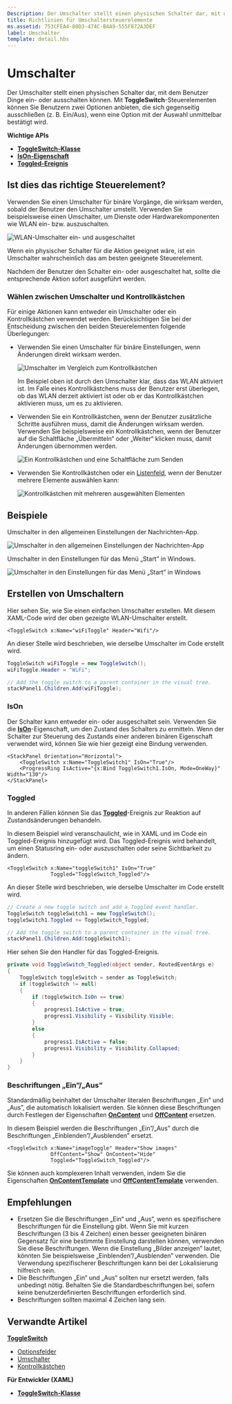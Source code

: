 ```yaml
---
Description: Der Umschalter stellt einen physischen Schalter dar, mit dem Benutzer Dinge ein- oder ausschalten können.
title: Richtlinien für Umschaltersteuerelemente
ms.assetid: 753CFEA4-80D3-474C-B4A9-555F872A3DEF
label: Umschalter
template: detail.hbs
---
```

# Umschalter

Der Umschalter stellt einen physischen Schalter dar, mit dem Benutzer Dinge ein- oder ausschalten können. Mit **ToggleSwitch**-Steuerelementen können Sie Benutzern zwei Optionen anbieten, die sich gegenseitig ausschließen (z. B. Ein/Aus), wenn eine Option mit der Auswahl unmittelbar bestätigt wird.

<span class="sidebar_heading" style="font-weight: bold;">Wichtige APIs</span>

-   [**ToggleSwitch-Klasse**](https://msdn.microsoft.com/library/windows/apps/windows.ui.xaml.controls.toggleswitch.aspx)
-   [**IsOn-Eigenschaft**](https://msdn.microsoft.com/library/windows/apps/windows.ui.xaml.controls.toggleswitch.ison.aspx)
-   [**Toggled-Ereignis**](https://msdn.microsoft.com/library/windows/apps/windows.ui.xaml.controls.toggleswitch.toggled.aspx)

## Ist dies das richtige Steuerelement?

Verwenden Sie einen Umschalter für binäre Vorgänge, die wirksam werden, sobald der Benutzer den Umschalter umstellt. Verwenden Sie beispielsweise einen Umschalter, um Dienste oder Hardwarekomponenten wie WLAN ein- bzw. auszuschalten.

![WLAN-Umschalter ein- und ausgeschaltet](images/toggleswitches01.png)

Wenn ein physischer Schalter für die Aktion geeignet wäre, ist ein Umschalter wahrscheinlich das am besten geeignete Steuerelement.

Nachdem der Benutzer den Schalter ein- oder ausgeschaltet hat, sollte die entsprechende Aktion sofort ausgeführt werden.

### Wählen zwischen Umschalter und Kontrollkästchen

Für einige Aktionen kann entweder ein Umschalter oder ein Kontrollkästchen verwendet werden. Berücksichtigen Sie bei der Entscheidung zwischen den beiden Steuerelementen folgende Überlegungen:

-   Verwenden Sie einen Umschalter für binäre Einstellungen, wenn Änderungen direkt wirksam werden.

    ![Umschalter im Vergleich zum Kontrollkästchen](images/toggleswitches02.png)

    Im Beispiel oben ist durch den Umschalter klar, dass das WLAN aktiviert ist. Im Falle eines Kontrollkästchens muss der Benutzer erst überlegen, ob das WLAN derzeit aktiviert ist oder ob er das Kontrollkästchen aktivieren muss, um es zu aktivieren.

-   Verwenden Sie ein Kontrollkästchen, wenn der Benutzer zusätzliche Schritte ausführen muss, damit die Änderungen wirksam werden. Verwenden Sie beispielsweise ein Kontrollkästchen, wenn der Benutzer auf die Schaltfläche „Übermitteln“ oder „Weiter“ klicken muss, damit Änderungen übernommen werden.

    ![Ein Kontrollkästchen und eine Schaltfläche zum Senden](images/submitcheckbox.png)

-   Verwenden Sie Kontrollkästchen oder ein [Listenfeld](lists.md), wenn der Benutzer mehrere Elemente auswählen kann:

    ![Kontrollkästchen mit mehreren ausgewählten Elementen](images/guidelines_and_checklist_for_toggle_switches_checkbox_multi_select.png)

## Beispiele

Umschalter in den allgemeinen Einstellungen der Nachrichten-App.

![Umschalter in den allgemeinen Einstellungen der Nachrichten-App](images/control-examples/toggle-switch-news.png)

Umschalter in den Einstellungen für das Menü „Start” in Windows.

![Umschalter in den Einstellungen für das Menü „Start” in Windows](images/control-examples/toggle-switch-start-settings.png)

## Erstellen von Umschaltern

Hier sehen Sie, wie Sie einen einfachen Umschalter erstellen. Mit diesem XAML-Code wird der oben gezeigte WLAN-Umschalter erstellt.

```xaml
<ToggleSwitch x:Name="wiFiToggle" Header="Wifi"/>
```
An dieser Stelle wird beschrieben, wie derselbe Umschalter im Code erstellt wird.

```csharp
ToggleSwitch wiFiToggle = new ToggleSwitch();
wiFiToggle.Header = "WiFi";

// Add the toggle switch to a parent container in the visual tree.
stackPanel1.Children.Add(wiFiToggle);
```

### IsOn

Der Schalter kann entweder ein- oder ausgeschaltet sein. Verwenden Sie die [**IsOn**](https://msdn.microsoft.com/library/windows/apps/windows.ui.xaml.controls.toggleswitch.ison.aspx)-Eigenschaft, um den Zustand des Schalters zu ermitteln. Wenn der Schalter zur Steuerung des Zustands einer anderen binären Eigenschaft verwendet wird, können Sie wie hier gezeigt eine Bindung verwenden.

```
<StackPanel Orientation="Horizontal">
    <ToggleSwitch x:Name="ToggleSwitch1" IsOn="True"/>
    <ProgressRing IsActive="{x:Bind ToggleSwitch1.IsOn, Mode=OneWay}" Width="130"/>
</StackPanel>
```

### Toggled

In anderen Fällen können Sie das [**Toggled**](https://msdn.microsoft.com/library/windows/apps/windows.ui.xaml.controls.toggleswitch.toggled.aspx)-Ereignis zur Reaktion auf Zustandsänderungen behandeln.

In diesem Beispiel wird veranschaulicht, wie in XAML und im Code ein Toggled-Ereignis hinzugefügt wird. Das Toggled-Ereignis wird behandelt, um einen Statusring ein- oder auszuschalten oder seine Sichtbarkeit zu ändern.

```xaml
<ToggleSwitch x:Name="toggleSwitch1" IsOn="True" 
              Toggled="ToggleSwitch_Toggled"/>
```

An dieser Stelle wird beschrieben, wie derselbe Umschalter im Code erstellt wird.

```csharp
// Create a new toggle switch and add a Toggled event handler.
ToggleSwitch toggleSwitch1 = new ToggleSwitch();
toggleSwitch1.Toggled += ToggleSwitch_Toggled;

// Add the toggle switch to a parent container in the visual tree.
stackPanel1.Children.Add(toggleSwitch1);
```

Hier sehen Sie den Handler für das Toggled-Ereignis.

```csharp
private void ToggleSwitch_Toggled(object sender, RoutedEventArgs e)
{
    ToggleSwitch toggleSwitch = sender as ToggleSwitch;
    if (toggleSwitch != null)
    {
        if (toggleSwitch.IsOn == true)
        {
            progress1.IsActive = true;
            progress1.Visibility = Visibility.Visible;
        }
        else
        {
            progress1.IsActive = false;
            progress1.Visibility = Visibility.Collapsed;
        }
    }
}
```

### Beschriftungen „Ein”/„Aus”

Standardmäßig beinhaltet der Umschalter literalen Beschriftungen „Ein” und „Aus”, die automatisch lokalisiert werden. Sie können diese Beschriftungen durch Festlegen der Eigenschaften [**OnContent**](https://msdn.microsoft.com/library/windows/apps/windows.ui.xaml.controls.toggleswitch.oncontent.aspx) und [**OffContent**](https://msdn.microsoft.com/library/windows/apps/windows.ui.xaml.controls.toggleswitch.offcontent.aspx) ersetzen.

In diesem Beispiel werden die Beschriftungen „Ein”/„Aus” durch die Beschriftungen „Einblenden”/„Ausblenden” ersetzt.  

```xaml
<ToggleSwitch x:Name="imageToggle" Header="Show images"
              OffContent="Show" OnContent="Hide" 
              Toggled="ToggleSwitch_Toggled"/>
```

Sie können auch komplexeren Inhalt verwenden, indem Sie die Eigenschaften [**OnContentTemplate**](https://msdn.microsoft.com/library/windows/apps/windows.ui.xaml.controls.toggleswitch.oncontenttemplate.aspx) und [**OffContentTemplate**](https://msdn.microsoft.com/library/windows/apps/windows.ui.xaml.controls.toggleswitch.offcontenttemplate.aspx) verwenden.

## Empfehlungen

-   Ersetzen Sie die Beschriftungen „Ein“ und „Aus“, wenn es spezifischere Beschriftungen für die Einstellung gibt. Wenn Sie mit kurzen Beschriftungen (3 bis 4 Zeichen) einen besser geeigneten binären Gegensatz für eine bestimmte Einstellung darstellen können, verwenden Sie diese Beschriftungen. Wenn die Einstellung „Bilder anzeigen” lautet, könnten Sie beispielsweise „Einblenden”/„Ausblenden” verwenden. Die Verwendung spezifischerer Beschriftungen kann bei der Lokalisierung hilfreich sein.
-   Die Beschriftungen „Ein“ und „Aus“ sollten nur ersetzt werden, falls unbedingt nötig. Behalten Sie die Standardbeschriftungen bei, sofern keine benutzerdefinierten Beschriftungen erforderlich sind.
-   Beschriftungen sollten maximal 4 Zeichen lang sein.

## Verwandte Artikel

[**ToggleSwitch**](https://msdn.microsoft.com/library/windows/apps/hh701411)
- [Optionsfelder](radio-button.md)
- [Umschalter](toggles.md)
- [Kontrollkästchen](checkbox.md)

**Für Entwickler (XAML)**
- [**ToggleSwitch-Klasse**](https://msdn.microsoft.com/library/windows/apps/br209712)


<!--HONumber=Mar16_HO1-->


